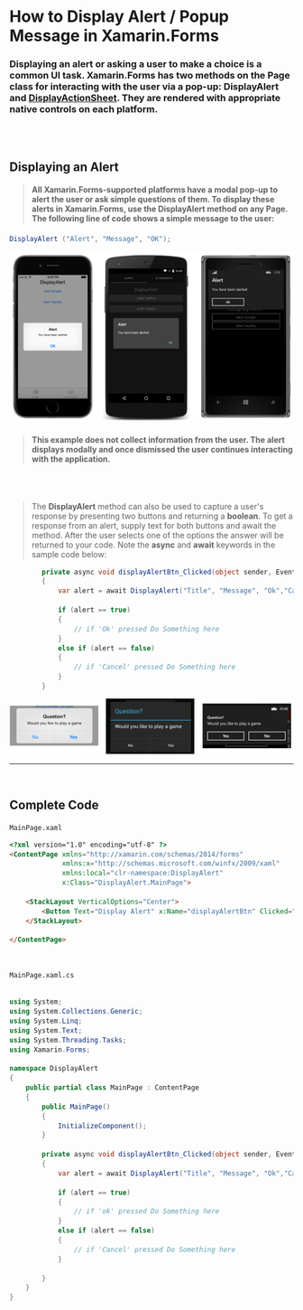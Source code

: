
# How to Display Alert / Popup Message in Xamarin.Forms

### Displaying an alert or asking a user to make a choice is a common UI task. Xamarin.Forms has two methods on the Page class for interacting with the user via a pop-up: DisplayAlert and [DisplayActionSheet](https://github.com/motamed/XamarinActionSheet). They are rendered with appropriate native controls on each platform.

<br/>


<br/>

## Displaying an Alert

> #### All Xamarin.Forms-supported platforms have a modal pop-up to alert the user or ask simple questions of them. To display these alerts in Xamarin.Forms, use the DisplayAlert method on any Page. The following line of code shows a simple message to the user:

``` cs
DisplayAlert ("Alert", "Message", "OK");
```

<img src="screenshot.png"/>


> #### This example does not collect information from the user. The alert displays modally and once dismissed the user continues interacting with the application.

<br/>


<br/>


> The **DisplayAlert** method can also be used to capture a user's response by presenting two buttons and returning a **boolean**. To get a response from an alert, supply text for both buttons and await the method. After the user selects one of the options the answer will be returned to your code. Note the **async** and **await** keywords in the sample code below:

``` cs
        private async void displayAlertBtn_Clicked(object sender, EventArgs e)
        {
            var alert = await DisplayAlert("Title", "Message", "Ok","Cancel");

            if (alert == true)
            {
                // if 'Ok' pressed Do Something here
            }
            else if (alert == false)
            {
                // if 'Cancel' pressed Do Something here
            }
        }
```

<img src="screenshot2.png" />

<br/>

***
<br/>

## Complete Code

`MainPage.xaml`

``` html
<?xml version="1.0" encoding="utf-8" ?>
<ContentPage xmlns="http://xamarin.com/schemas/2014/forms"
             xmlns:x="http://schemas.microsoft.com/winfx/2009/xaml"
             xmlns:local="clr-namespace:DisplayAlert"
             x:Class="DisplayAlert.MainPage">

    <StackLayout VerticalOptions="Center">
        <Button Text="Display Alert" x:Name="displayAlertBtn" Clicked="displayAlertBtn_Clicked"></Button>
    </StackLayout>

</ContentPage>
```
<br/>

`MainPage.xaml.cs`

``` cs

using System;
using System.Collections.Generic;
using System.Linq;
using System.Text;
using System.Threading.Tasks;
using Xamarin.Forms;

namespace DisplayAlert
{
    public partial class MainPage : ContentPage
    {
        public MainPage()
        {
            InitializeComponent();
        }

        private async void displayAlertBtn_Clicked(object sender, EventArgs e)
        {
            var alert = await DisplayAlert("Title", "Message", "Ok","Cancel");

            if (alert == true)
            {
                // if 'ok' pressed Do Something here
            }
            else if (alert == false)
            {
                // if 'Cancel' pressed Do Something here
            }

        }
    }
}

```
